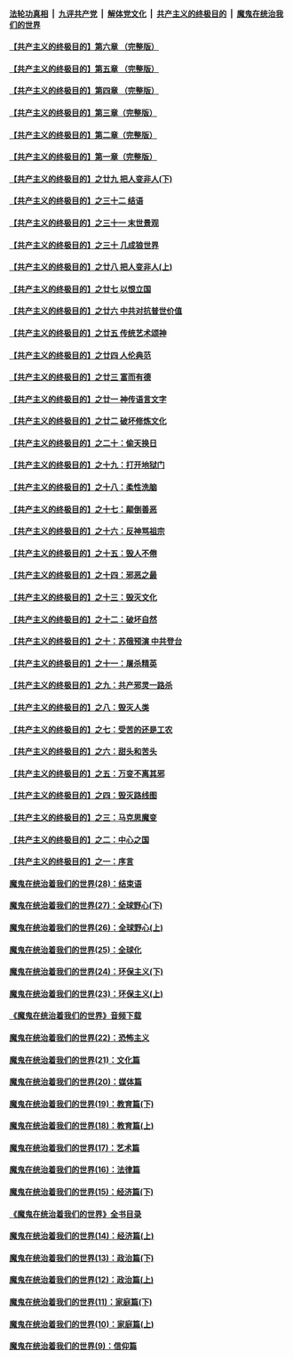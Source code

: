 ####  [法轮功真相](../../../../basic/blob/master/README.md?t=05251301) &nbsp;|&nbsp; [九评共产党](../../../../9ping.md/blob/master/README.md?t=05251301) &nbsp;|&nbsp; [解体党文化](../../../../jtdwh.md/blob/master/README.md?t=05251301)  &nbsp;|&nbsp; [共产主义的终极目的](../../../../gczydzjmd.md/blob/master/README.md?t=05251301) &nbsp;|&nbsp; [魔鬼在统治我们的世界](../../../../mgztzwmdsj.md/blob/master/README.md?t=05251301) 

#### [【共产主义的终极目的】第六章 （完整版）](../pages/nsc422/n11428913.md?t=05251301) 

#### [【共产主义的终极目的】第五章 （完整版）](../pages/nsc422/n11428912.md?t=05251301) 

#### [【共产主义的终极目的】第四章 （完整版）](../pages/nsc422/n11428907.md?t=05251301) 

#### [【共产主义的终极目的】第三章（完整版）](../pages/nsc422/n11428848.md?t=05251301) 

#### [【共产主义的终极目的】第二章（完整版）](../pages/nsc422/n11428831.md?t=05251301) 

#### [【共产主义的终极目的】第一章（完整版）](../pages/nsc422/n11417651.md?t=05251301) 

#### [【共产主义的终极目的】之廿九 把人变非人(下)](../pages/nsc422/n11344140.md?t=05251301) 

#### [【共产主义的终极目的】之三十二 结语](../pages/nsc422/n11360535.md?t=05251301) 

#### [【共产主义的终极目的】之三十一 末世景观](../pages/nsc422/n11351129.md?t=05251301) 

#### [【共产主义的终极目的】之三十 几成狼世界](../pages/nsc422/n11348280.md?t=05251301) 

#### [【共产主义的终极目的】之廿八 把人变非人(上)](../pages/nsc422/n11340492.md?t=05251301) 

#### [【共产主义的终极目的】之廿七 以恨立国](../pages/nsc422/n11336944.md?t=05251301) 

#### [【共产主义的终极目的】之廿六 中共对抗普世价值](../pages/nsc422/n11324785.md?t=05251301) 

#### [【共产主义的终极目的】之廿五 传统艺术颂神](../pages/nsc422/n11296396.md?t=05251301) 

#### [【共产主义的终极目的】之廿四 人伦典范](../pages/nsc422/n11296397.md?t=05251301) 

#### [【共产主义的终极目的】之廿三 富而有德](../pages/nsc422/n11283598.md?t=05251301) 

#### [【共产主义的终极目的】之廿一 神传语言文字](../pages/nsc422/n11263265.md?t=05251301) 

#### [【共产主义的终极目的】之廿二 破坏修炼文化](../pages/nsc422/n11245728.md?t=05251301) 

#### [【共产主义的终极目的】之二十：偷天换日](../pages/nsc422/n11238846.md?t=05251301) 

#### [【共产主义的终极目的】之十九：打开地狱门](../pages/nsc422/n11206376.md?t=05251301) 

#### [【共产主义的终极目的】之十八：柔性洗脑](../pages/nsc422/n11199994.md?t=05251301) 

#### [【共产主义的终极目的】之十七：颠倒善恶](../pages/nsc422/n11179782.md?t=05251301) 

#### [【共产主义的终极目的】之十六：反神骂祖宗](../pages/nsc422/n11166798.md?t=05251301) 

#### [【共产主义的终极目的】之十五：毁人不倦](../pages/nsc422/n11166792.md?t=05251301) 

#### [【共产主义的终极目的】之十四：邪恶之最](../pages/nsc422/n11150249.md?t=05251301) 

#### [【共产主义的终极目的】之十三：毁灭文化](../pages/nsc422/n11135227.md?t=05251301) 

#### [【共产主义的终极目的】之十二：破坏自然](../pages/nsc422/n11135214.md?t=05251301) 

#### [【共产主义的终极目的】之十：苏俄预演 中共登台](../pages/nsc422/n11118424.md?t=05251301) 

#### [【共产主义的终极目的】之十一：屠杀精英](../pages/nsc422/n11118442.md?t=05251301) 

#### [【共产主义的终极目的】之九：共产邪灵一路杀](../pages/nsc422/n11114139.md?t=05251301) 

#### [【共产主义的终极目的】之八：毁灭人类](../pages/nsc422/n11108503.md?t=05251301) 

#### [【共产主义的终极目的】之七：受苦的还是工农](../pages/nsc422/n11101809.md?t=05251301) 

#### [【共产主义的终极目的】之六：甜头和苦头](../pages/nsc422/n11096971.md?t=05251301) 

#### [【共产主义的终极目的】之五：万变不离其邪](../pages/nsc422/n11091285.md?t=05251301) 

#### [【共产主义的终极目的】之四：毁灭路线图](../pages/nsc422/n11086284.md?t=05251301) 

#### [【共产主义的终极目的】之三：马克思魔变](../pages/nsc422/n11061941.md?t=05251301) 

#### [【共产主义的终极目的】之二：中心之国](../pages/nsc422/n11047728.md?t=05251301) 

#### [【共产主义的终极目的】之一：序言](../pages/nsc422/n11086077.md?t=05251301) 

#### [魔鬼在统治着我们的世界(28)：结束语](../pages/nsc422/n10936246.md?t=05251301) 

#### [魔鬼在统治着我们的世界(27)：全球野心(下)](../pages/nsc422/n10928319.md?t=05251301) 

#### [魔鬼在统治着我们的世界(26)：全球野心(上)](../pages/nsc422/n10900318.md?t=05251301) 

#### [魔鬼在统治着我们的世界(25)：全球化](../pages/nsc422/n10788205.md?t=05251301) 

#### [魔鬼在统治着我们的世界(24)：环保主义(下)](../pages/nsc422/n10695307.md?t=05251301) 

#### [魔鬼在统治着我们的世界(23)：环保主义(上)](../pages/nsc422/n10688613.md?t=05251301) 

#### [《魔鬼在统治着我们的世界》音频下载](../pages/nsc422/n10635553.md?t=05251301) 

#### [魔鬼在统治着我们的世界(22)：恐怖主义](../pages/nsc422/n10614727.md?t=05251301) 

#### [魔鬼在统治着我们的世界(21)：文化篇](../pages/nsc422/n10597706.md?t=05251301) 

#### [魔鬼在统治着我们的世界(20)：媒体篇](../pages/nsc422/n10586579.md?t=05251301) 

#### [魔鬼在统治着我们的世界(19)：教育篇(下)](../pages/nsc422/n10564808.md?t=05251301) 

#### [魔鬼在统治着我们的世界(18)：教育篇(上)](../pages/nsc422/n10526970.md?t=05251301) 

#### [魔鬼在统治着我们的世界(17)：艺术篇](../pages/nsc422/n10499093.md?t=05251301) 

#### [魔鬼在统治着我们的世界(16)：法律篇](../pages/nsc422/n10485969.md?t=05251301) 

#### [魔鬼在统治着我们的世界(15)：经济篇(下)](../pages/nsc422/n10469975.md?t=05251301) 

#### [《魔鬼在统治着我们的世界》全书目录](../pages/nsc422/n10464261.md?t=05251301) 

#### [魔鬼在统治着我们的世界(14)：经济篇(上)](../pages/nsc422/n10457370.md?t=05251301) 

#### [魔鬼在统治着我们的世界(13)：政治篇(下)](../pages/nsc422/n10448270.md?t=05251301) 

#### [魔鬼在统治着我们的世界(12)：政治篇(上)](../pages/nsc422/n10444576.md?t=05251301) 

#### [魔鬼在统治着我们的世界(11)：家庭篇(下)](../pages/nsc422/n10440961.md?t=05251301) 

#### [魔鬼在统治着我们的世界(10)：家庭篇(上)](../pages/nsc422/n10435448.md?t=05251301) 

#### [魔鬼在统治着我们的世界(9)：信仰篇](../pages/nsc422/n10432159.md?t=05251301) 

